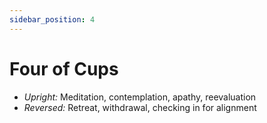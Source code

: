 ```yaml
---
sidebar_position: 4
---
```


# Four of Cups

- *Upright:* Meditation, contemplation, apathy, reevaluation
- *Reversed:* Retreat, withdrawal, checking in for alignment